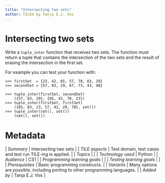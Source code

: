 ```yaml
---
title: "Intersecting two sets"
author: TILEd by Tanja E.J. Vos
...
```


# Intersecting two sets

Write a `tuple_inter` function that receives two sets. The function
must return a tuple that contains the intersection of the two sets
and the result of erasing the intersection in the first set.

For example you can test your function with:

```small
>>> firstSet  = {23, 42, 65, 57, 78, 83, 29}
>>> secondSet = {57, 83, 29, 67, 73, 43, 48}

>>> tuple_inter(firstSet, secondSet)
    ({57, 83, 29}, {65, 42, 78, 23})
>>> tuple_inter(firstSet, firstSet)
    ({65, 83, 23, 57, 42, 29, 78}, set())
>>> tuple_inter(set(), set())
    (set(), set())
```


# Metadata

| *Summary*                     | Intersecting two sets |
| *TILE aspects*                | Test domain, test cases and test run TILE-ing is applied. |
| *Topics*                      |  |
| *Technology used*             | Python |
| *Audience*                    | CS1 |
| *Programming learning goals*  |  |
| *Testing learning goals*      |  |
| *Prerequisites*               | Basic programming constructs. |
| *Variants*                    | Many options are possible, including porting to other programming languages. | 
| *Added by*                    | Tanja E.J. Vos |   

